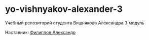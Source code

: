# yo-vishnyakov-alexander-3

Учебный репозиторий студента Вишнякова Александра 3 модуль

Наставник: [Филиппов Александр](https://t.me/aleksandrfilippov)

